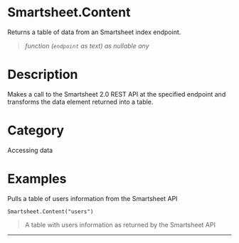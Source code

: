 # Smartsheet.Content
Returns a table of data from an Smartsheet index endpoint.
> _function (<code>endpoint</code> as text) as nullable any_

# Description 
Makes a call to the Smartsheet 2.0 REST API at the specified endpoint and transforms the data element returned into a table.
# Category 
Accessing data
# Examples 
Pulls a table of users information from the Smartsheet API
```
Smartsheet.Content("users")
```
> A table with users information as returned by the Smartsheet API
***
